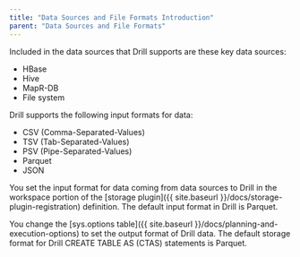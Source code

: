 ```yaml
---
title: "Data Sources and File Formats Introduction"
parent: "Data Sources and File Formats"
---
```

Included in the data sources that  Drill supports are these key data sources:

* HBase
* Hive
* MapR-DB
* File system

Drill supports the following input formats for data:

* CSV (Comma-Separated-Values)
* TSV (Tab-Separated-Values)
* PSV (Pipe-Separated-Values)
* Parquet
* JSON

You set the input format for data coming from data sources to Drill in the workspace portion of the [storage plugin]({{ site.baseurl }}/docs/storage-plugin-registration) definition. The default input format in Drill is Parquet. 

You change the [sys.options table]({{ site.baseurl }}/docs/planning-and-execution-options) to set the output format of Drill data. The default storage format for Drill CREATE TABLE AS (CTAS) statements is Parquet.
